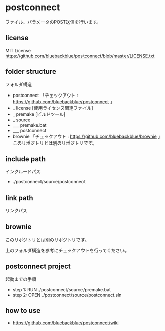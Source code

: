 # postconnect
ファイル、パラメータのPOST送信を行います。

## license
MIT License
https://github.com/bluebackblue/postconnect/blob/master/LICENSE.txt

## folder structure
フォルダ構造
* postconnect 「チェックアウト : https://github.com/bluebackblue/postconnect 」
* _ license [使用ライセンス関連ファイル]
* _ premake [ビルドツール]
* _ source
* ___ premake.bat
* ___ postconnect
* brownie 「チェックアウト : https://github.com/bluebackblue/brownie 」 このリポジトリとは別のリポジトリです。

## include path
インクルードパス
* ./postconnect/source/postconnect

## link path
リンクパス

## brownie
このリポジトリとは別のリポジトリです。

上のフォルダ構造を参考にチェックアウトを行ってください。

## postconnect project
起動までの手順
* step 1: RUN  ./postconnect/source/premake.bat
* step 2: OPEN ./postconnect/source/postconnect.sln

## how to use
* https://github.com/bluebackblue/postconnect/wiki

